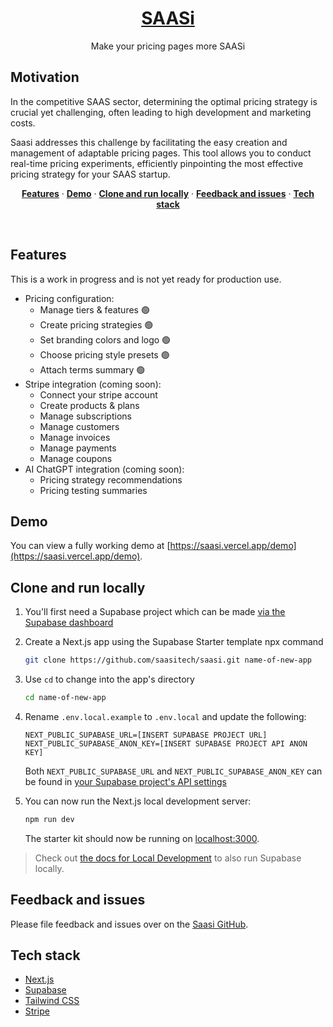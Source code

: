 <a align="center" href="https://saasi.vercel.app/demo">
  <h1 align="center">SAASi </h1>
</a>

<p align="center">
 Make your pricing pages more SAASi
</p>

## Motivation

In the competitive SAAS sector, determining the optimal pricing strategy is crucial yet challenging, often leading to high development and marketing costs.

Saasi addresses this challenge by facilitating the easy creation and management of adaptable pricing pages. This tool allows you to conduct real-time pricing experiments, efficiently pinpointing the most effective pricing strategy for your SAAS startup.

<p align="center">
  <a href="#features"><strong>Features</strong></a> ·
  <a href="#demo"><strong>Demo</strong></a> ·
  <a href="#clone-and-run-locally"><strong>Clone and run locally</strong></a> ·
  <a href="#feedback-and-issues"><strong>Feedback and issues</strong></a> ·
  <a href="#tech-stack"><strong>Tech stack</strong></a> 
</p>
<br/>

## Features

This is a work in progress and is not yet ready for production use.

- Pricing configuration:
  - Manage tiers & features 🟢
  - Create pricing strategies 🟢
  - Set branding colors and logo 🟢
  - Choose pricing style presets 🟢
  - Attach terms summary 🟢
- Stripe integration (coming soon):
  - Connect your stripe account
  - Create products & plans
  - Manage subscriptions
  - Manage customers
  - Manage invoices
  - Manage payments
  - Manage coupons
- AI ChatGPT integration (coming soon):
  - Pricing strategy recommendations
  - Pricing testing summaries

## Demo

You can view a fully working demo at [https://saasi.vercel.app/demo](https://saasi.vercel.app/demo).

## Clone and run locally

1. You'll first need a Supabase project which can be made [via the Supabase dashboard](https://database.new)

2. Create a Next.js app using the Supabase Starter template npx command

   ```bash
   git clone https://github.com/saasitech/saasi.git name-of-new-app
   ```

3. Use `cd` to change into the app's directory

   ```bash
   cd name-of-new-app
   ```

4. Rename `.env.local.example` to `.env.local` and update the following:

   ```
   NEXT_PUBLIC_SUPABASE_URL=[INSERT SUPABASE PROJECT URL]
   NEXT_PUBLIC_SUPABASE_ANON_KEY=[INSERT SUPABASE PROJECT API ANON KEY]
   ```

   Both `NEXT_PUBLIC_SUPABASE_URL` and `NEXT_PUBLIC_SUPABASE_ANON_KEY` can be found in [your Supabase project's API settings](https://app.supabase.com/project/_/settings/api)

5. You can now run the Next.js local development server:

   ```bash
   npm run dev
   ```

   The starter kit should now be running on [localhost:3000](http://localhost:3000/).

> Check out [the docs for Local Development](https://supabase.com/docs/guides/getting-started/local-development) to also run Supabase locally.

## Feedback and issues

Please file feedback and issues over on the [Saasi GitHub](https://github.com/saasitech/saasi/issues/new).

## Tech stack

- [Next.js](https://nextjs.org/)
- [Supabase](https://supabase.io/)
- [Tailwind CSS](https://tailwindcss.com/)
- [Stripe](https://stripe.com/)

